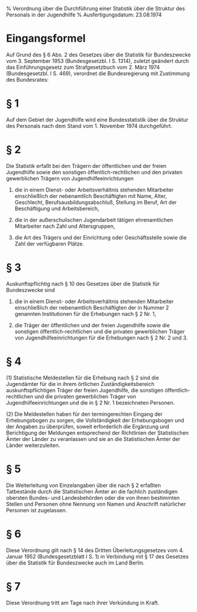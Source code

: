 % Verordnung über die Durchführung einer Statistik über die Struktur des Personals in der Jugendhilfe
% Ausfertigungsdatum: 23.08.1974
 
# Eingangsformel

Auf Grund des § 6 Abs. 2 des Gesetzes über die Statistik für Bundeszwecke vom 3. September 1953 (Bundesgesetzbl. I S. 1314), zuletzt geändert durch das Einführungsgesetz zum Strafgesetzbuch vom 2. März 1974 (Bundesgesetzbl. I S. 469), verordnet die Bundesregierung mit Zustimmung des Bundesrates:

# § 1

Auf dem Gebiet der Jugendhilfe wird eine Bundesstatistik über die Struktur des Personals nach dem Stand vom 1. November 1974 durchgeführt.

# § 2

Die Statistik erfaßt bei den Trägern der öffentlichen und der freien Jugendhilfe sowie den sonstigen öffentlich-rechtlichen und den privaten gewerblichen Trägern von Jugendhilfeeinrichtungen

1. die in einem Dienst- oder Arbeitsverhältnis stehenden Mitarbeiter einschließlich der nebenamtlich Beschäftigten mit Name, Alter, Geschlecht, Berufsausbildungsabschluß, Stellung im Beruf, Art der Beschäftigung und Arbeitsbereich,

2. die in der außerschulischen Jugendarbeit tätigen ehrenamtlichen Mitarbeiter nach Zahl und Altersgruppen,

3. die Art des Trägers und der Einrichtung oder Geschäftsstelle sowie die Zahl der verfügbaren Plätze.

# § 3

Auskunftspflichtig nach § 10 des Gesetzes über die Statistik für Bundeszwecke sind

1. die in einem Dienst- oder Arbeitsverhältnis stehenden Mitarbeiter einschließlich der nebenamtlich Beschäftigten der in Nummer 2 genannten Institutionen für die Erhebungen nach § 2 Nr. 1,

2. die Träger der öffentlichen und der freien Jugendhilfe sowie die sonstigen öffentlich-rechtlichen und die privaten gewerblichen Träger von Jugendhilfeeinrichtungen für die Erhebungen nach § 2 Nr. 2 und 3.

# § 4

(1) Statistische Meldestellen für die Erhebung nach § 2 sind die Jugendämter für die in ihrem örtlichen Zuständigkeitsbereich auskunftspflichtigen Träger der freien Jugendhilfe, die sonstigen öffentlich-rechtlichen und die privaten gewerblichen Träger von Jugendhilfeeinrichtungen und die in § 2 Nr. 1 bezeichneten Personen.

(2) Die Meldestellen haben für den termingerechten Eingang der Erhebungsbogen zu sorgen, die Vollständigkeit der Erhebungsbogen und der Angaben zu überprüfen, soweit erforderlich die Ergänzung und Berichtigung der Meldungen entsprechend der Richtlinien der Statistischen Ämter der Länder zu veranlassen und sie an die Statistischen Ämter der Länder weiterzuleiten.

# § 5

Die Weiterleitung von Einzelangaben über die nach § 2 erfaßten Tatbestände durch die Statistischen Ämter an die fachlich zuständigen obersten Bundes- und Landesbehörden oder die von ihnen bestimmten Stellen und Personen ohne Nennung von Namen und Anschrift natürlicher Personen ist zugelassen.

# § 6

Diese Verordnung gilt nach § 14 des Dritten Überleitungsgesetzes vom 4. Januar 1952 (Bundesgesetzblatt I S. 1) in Verbindung mit § 17 des Gesetzes über die Statistik für Bundeszwecke auch im Land Berlin.

# § 7

Diese Verordnung tritt am Tage nach ihrer Verkündung in Kraft.
